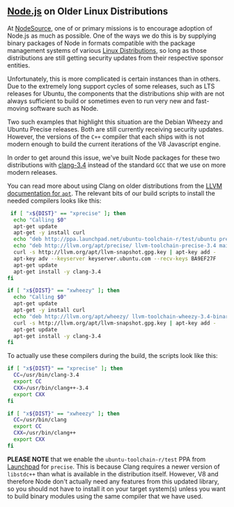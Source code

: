 ## [Node.js](https://nodejs.org) on Older Linux Distributions

At [NodeSource](https://nodesource.com), one of or primary missions is to encourage adoption of Node.js as much as possible. One of the ways we do this is by supplying binary packages of Node in formats compatible with the package management systems of various [Linux Distributions](https://github.com/nodesource/distributions/), so long as those distributions are still getting security updates from their respective sponsor entities.

Unfortunately, this is more complicated is certain instances than in others. Due to the extremely long support cycles of some releases, such as LTS releases for Ubuntu, the components that the distributions ship with are not always sufficient to build or sometimes even to run very new and fast-moving software such as Node.

Two such examples that highlight this situation are the Debian Wheezy and Ubuntu Precise releases. Both are still currently receiving security updates. However, the versions of the `C++` compiler that each ships with is not modern enough to build the current iterations of the V8 Javascript engine.

In order to get around this issue, we've built Node packages for these two distributions with [clang-3.4](http://clang.llvm.org/) instead of the standard `GCC` that we use on more modern releases.

You can read more about using Clang on older distributions from the [LLVM](http://llvm.org) [documentation for `apt`](http://llvm.org/apt/). The relevant bits of our build scripts to install the needed compilers looks like this:

```bash
 if [ "x${DIST}" == "xprecise" ]; then
  echo "Calling $0"
  apt-get update
  apt-get -y install curl
  echo "deb http://ppa.launchpad.net/ubuntu-toolchain-r/test/ubuntu precise main" >> /etc/apt/sources.list
  echo "deb http://llvm.org/apt/precise/ llvm-toolchain-precise-3.4 main" >> /etc/apt/sources.list
  curl -s http://llvm.org/apt/llvm-snapshot.gpg.key | apt-key add -
  apt-key adv --keyserver keyserver.ubuntu.com --recv-keys BA9EF27F
  apt-get update
  apt-get install -y clang-3.4
fi

if [ "x${DIST}" == "xwheezy" ]; then
  echo "Calling $0"
  apt-get update
  apt-get -y install curl
  echo "deb http://llvm.org/apt/wheezy/ llvm-toolchain-wheezy-3.4-binaries main" >> /etc/apt/sources.list
  curl -s http://llvm.org/apt/llvm-snapshot.gpg.key | apt-key add -
  apt-get update
  apt-get install -y clang-3.4
fi
```

To actually use these compilers during the build, the scripts look like this:

```bash
if [ "x${DIST}" == "xprecise" ]; then
  CC=/usr/bin/clang-3.4
  export CC
  CXX=/usr/bin/clang++-3.4
  export CXX
fi

if [ "x${DIST}" == "xwheezy" ]; then
  CC=/usr/bin/clang
  export CC
  CXX=/usr/bin/clang++
  export CXX
fi
```

**PLEASE NOTE** that we enable the `ubuntu-toolchain-r/test` PPA from [Launchpad](https://launchpad.net) for `precise`. This is because Clang requires a newer version of `libstdc++` than what is available in the distribution itself. However, V8 and therefore Node don't actually need any features from this updated library, so you should not have to install it on your target system(s) unless you want to build binary modules using the same compiler that we have used.
